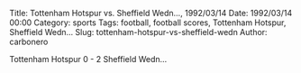 Title: Tottenham Hotspur vs. Sheffield Wedn…, 1992/03/14
Date: 1992/03/14 00:00
Category: sports
Tags: football, football scores, Tottenham Hotspur, Sheffield Wedn…
Slug: tottenham-hotspur-vs-sheffield-wedn
Author: carbonero


Tottenham Hotspur 0 - 2 Sheffield Wedn…
